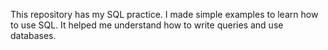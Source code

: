 This repository has my SQL practice.
I made simple examples to learn how to use SQL.
It helped me understand how to write queries and use databases.
